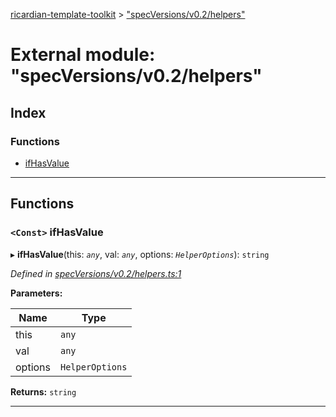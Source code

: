 [ricardian-template-toolkit](../README.md) > ["specVersions/v0.2/helpers"](../modules/_specversions_v0_2_helpers_.md)

# External module: "specVersions/v0.2/helpers"

## Index

### Functions

* [ifHasValue](_specversions_v0_2_helpers_.md#ifhasvalue)

---

## Functions

<a id="ifhasvalue"></a>

### `<Const>` ifHasValue

▸ **ifHasValue**(this: *`any`*, val: *`any`*, options: *`HelperOptions`*): `string`

*Defined in [specVersions/v0.2/helpers.ts:1](https://github.com/EOSIO/ricardian-template-toolkit/blob/ae088d5/src/specVersions/v0.2/helpers.ts#L1)*

**Parameters:**

| Name | Type |
| ------ | ------ |
| this | `any` |
| val | `any` |
| options | `HelperOptions` |

**Returns:** `string`

___

